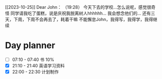 [[2023-10-25]]
Dear John：
  （19:28）
    今天下去的学校...怎么说呢，感觉很奇怪
    同学请我吃了蛋糕，说是庆祝我脱离树人hhhhhh...
    我会想念他们的...
    还有三天，下周，下周不会再去了，耗着干嘛
    不能懈怠John，我得写，我得学，我得继续

# Day planner

- [ ] 07:10 - 07:40 书 10%
- [x] 21:10 - 21:40 英语学习资料
- [x] 22:00 - 22:30 计划制作
